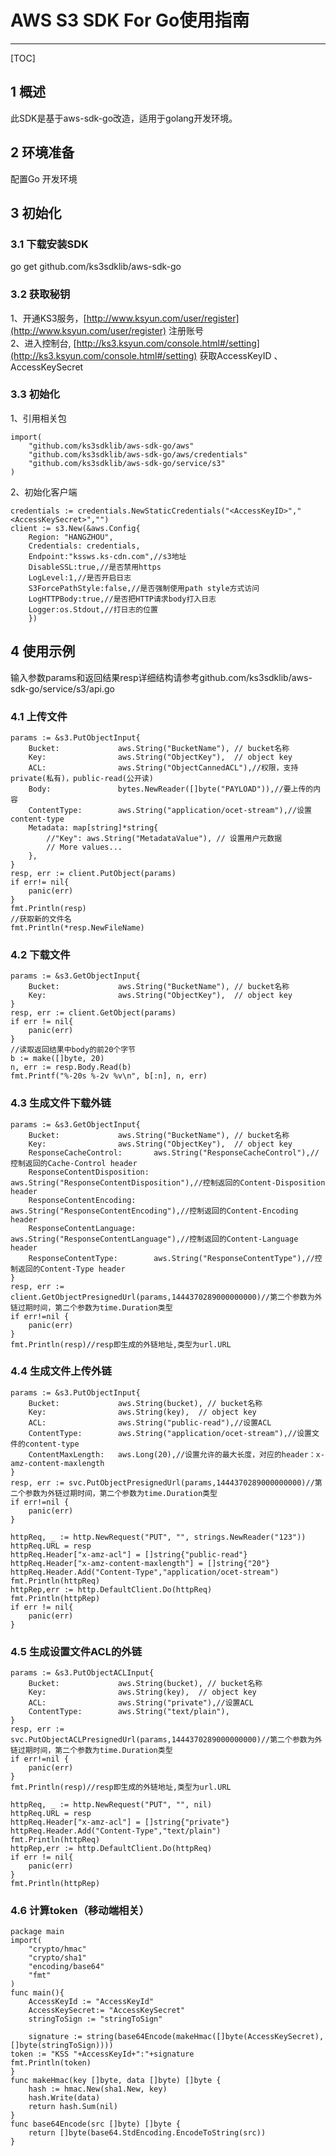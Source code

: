 # AWS S3 SDK For Go使用指南 
---

[TOC]

## 1 概述
此SDK是基于aws-sdk-go改造，适用于golang开发环境。

## 2 环境准备
配置Go 开发环境  

## 3 初始化
### 3.1 下载安装SDK
go get  github.com/ks3sdklib/aws-sdk-go
### 3.2 获取秘钥
1、开通KS3服务，[http://www.ksyun.com/user/register](http://www.ksyun.com/user/register) 注册账号  
2、进入控制台, [http://ks3.ksyun.com/console.html#/setting](http://ks3.ksyun.com/console.html#/setting) 获取AccessKeyID 、AccessKeySecret
### 3.3 初始化
1、引用相关包

	import(
		"github.com/ks3sdklib/aws-sdk-go/aws"
		"github.com/ks3sdklib/aws-sdk-go/aws/credentials"
		"github.com/ks3sdklib/aws-sdk-go/service/s3"
	)

2、初始化客户端

	credentials := credentials.NewStaticCredentials("<AccessKeyID>","<AccessKeySecret>","")
	client := s3.New(&aws.Config{
		Region: "HANGZHOU",
		Credentials: credentials,
		Endpoint:"kssws.ks-cdn.com",//s3地址
		DisableSSL:true,//是否禁用https
		LogLevel:1,//是否开启日志
		S3ForcePathStyle:false,//是否强制使用path style方式访问
		LogHTTPBody:true,//是否把HTTP请求body打入日志
		Logger:os.Stdout,//打日志的位置
		})
## 4 使用示例
输入参数params和返回结果resp详细结构请参考github.com/ks3sdklib/aws-sdk-go/service/s3/api.go  
### 4.1 上传文件

	params := &s3.PutObjectInput{
		Bucket:             aws.String("BucketName"), // bucket名称
		Key:                aws.String("ObjectKey"),  // object key
		ACL:                aws.String("ObjectCannedACL"),//权限，支持private(私有)，public-read(公开读)
		Body:               bytes.NewReader([]byte("PAYLOAD")),//要上传的内容
		ContentType:        aws.String("application/ocet-stream"),//设置content-type
		Metadata: map[string]*string{
			//"Key": aws.String("MetadataValue"), // 设置用户元数据
			// More values...
		},
	}
	resp, err := client.PutObject(params)
	if err!= nil{
		panic(err)
	}
	fmt.Println(resp)
	//获取新的文件名
	fmt.Println(*resp.NewFileName)

### 4.2 下载文件

	params := &s3.GetObjectInput{
		Bucket:             aws.String("BucketName"), // bucket名称
		Key:                aws.String("ObjectKey"),  // object key
	}
	resp, err := client.GetObject(params)
	if err != nil{
		panic(err)
	}
	//读取返回结果中body的前20个字节
	b := make([]byte, 20)
	n, err := resp.Body.Read(b)
	fmt.Printf("%-20s %-2v %v\n", b[:n], n, err)

###  4.3 生成文件下载外链

	params := &s3.GetObjectInput{
		Bucket:             aws.String("BucketName"), // bucket名称
		Key:                aws.String("ObjectKey"),  // object key
		ResponseCacheControl:       aws.String("ResponseCacheControl"),//控制返回的Cache-Control header
		ResponseContentDisposition: aws.String("ResponseContentDisposition"),//控制返回的Content-Disposition header
		ResponseContentEncoding:    aws.String("ResponseContentEncoding"),//控制返回的Content-Encoding header
		ResponseContentLanguage:    aws.String("ResponseContentLanguage"),//控制返回的Content-Language header
		ResponseContentType:        aws.String("ResponseContentType"),//控制返回的Content-Type header
	}
	resp, err := client.GetObjectPresignedUrl(params,1444370289000000000)//第二个参数为外链过期时间，第二个参数为time.Duration类型
	if err!=nil {
		panic(err)
	}
	fmt.Println(resp)//resp即生成的外链地址,类型为url.URL
### 4.4 生成文件上传外链

	params := &s3.PutObjectInput{
		Bucket:             aws.String(bucket), // bucket名称
		Key:                aws.String(key),  // object key
		ACL:				aws.String("public-read"),//设置ACL
		ContentType:        aws.String("application/ocet-stream"),//设置文件的content-type
		ContentMaxLength:	aws.Long(20),//设置允许的最大长度，对应的header：x-amz-content-maxlength
	}
	resp, err := svc.PutObjectPresignedUrl(params,1444370289000000000)//第二个参数为外链过期时间，第二个参数为time.Duration类型
	if err!=nil {
		panic(err)
	}
	
	httpReq, _ := http.NewRequest("PUT", "", strings.NewReader("123"))
	httpReq.URL = resp
	httpReq.Header["x-amz-acl"] = []string{"public-read"}
	httpReq.Header["x-amz-content-maxlength"] = []string{"20"}
	httpReq.Header.Add("Content-Type","application/ocet-stream")
	fmt.Println(httpReq)
 	httpRep,err := http.DefaultClient.Do(httpReq)
 	fmt.Println(httpRep)
	if err != nil{
		panic(err)
	}

### 4.5 生成设置文件ACL的外链

	params := &s3.PutObjectACLInput{
		Bucket:             aws.String(bucket), // bucket名称
		Key:                aws.String(key),  // object key
		ACL:				aws.String("private"),//设置ACL
		ContentType:		aws.String("text/plain"),
	}
	resp, err := svc.PutObjectACLPresignedUrl(params,1444370289000000000)//第二个参数为外链过期时间，第二个参数为time.Duration类型
	if err!=nil {
		panic(err)
	}
	fmt.Println(resp)//resp即生成的外链地址,类型为url.URL

	httpReq, _ := http.NewRequest("PUT", "", nil)
	httpReq.URL = resp
	httpReq.Header["x-amz-acl"] = []string{"private"}
	httpReq.Header.Add("Content-Type","text/plain")
	fmt.Println(httpReq)
 	httpRep,err := http.DefaultClient.Do(httpReq)
	if err != nil{
		panic(err)
	}
	fmt.Println(httpRep)


### 4.6 计算token（移动端相关）

	package main
	import(
		"crypto/hmac"
		"crypto/sha1"
		"encoding/base64"
		"fmt"
	)
	func main(){
		AccessKeyId := "AccessKeyId"
		AccessKeySecret:= "AccessKeySecret"
		stringToSign := "stringToSign"

		signature := string(base64Encode(makeHmac([]byte(AccessKeySecret), []byte(stringToSign))))
	token := "KSS "+AccessKeyId+":"+signature
	fmt.Println(token)
	}
	func makeHmac(key []byte, data []byte) []byte {
		hash := hmac.New(sha1.New, key)
		hash.Write(data)
		return hash.Sum(nil)
	}	
	func base64Encode(src []byte) []byte {  
	    return []byte(base64.StdEncoding.EncodeToString(src))  
	} 